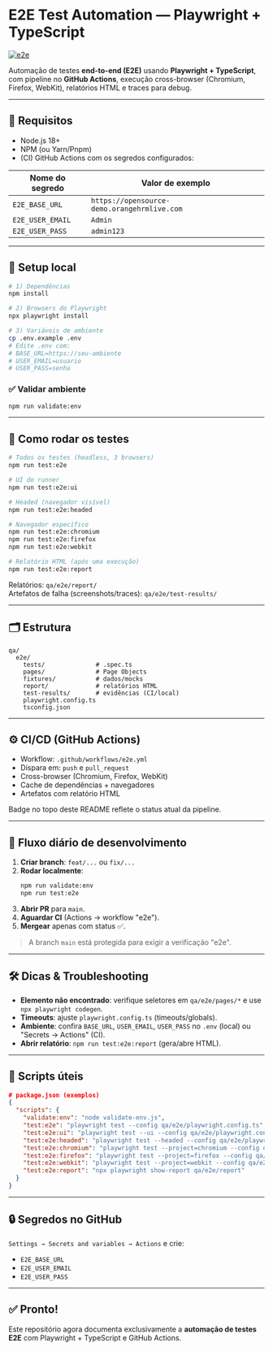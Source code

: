 # E2E Test Automation — Playwright + TypeScript

[![e2e](https://github.com/barbosaisabella101085-jpg/isinha-automacao/actions/workflows/e2e.yml/badge.svg)](../../actions/workflows/e2e.yml)

Automação de testes **end-to-end (E2E)** usando **Playwright + TypeScript**, com pipeline no **GitHub Actions**, execução cross-browser (Chromium, Firefox, WebKit), relatórios HTML e traces para debug.

---

## 🔧 Requisitos
- Node.js 18+  
- NPM (ou Yarn/Pnpm)  
- (CI) GitHub Actions com os segredos configurados:

| Nome do segredo | Valor de exemplo |
|---|---|
| `E2E_BASE_URL` | `https://opensource-demo.orangehrmlive.com` |
| `E2E_USER_EMAIL` | `Admin` |
| `E2E_USER_PASS` | `admin123` |

---

## 🚀 Setup local
```bash
# 1) Dependências
npm install

# 2) Browsers do Playwright
npx playwright install

# 3) Variáveis de ambiente
cp .env.example .env
# Edite .env com:
# BASE_URL=https://seu-ambiente
# USER_EMAIL=usuario
# USER_PASS=senha
```

### ✅ Validar ambiente
```bash
npm run validate:env
```

---

## 🧪 Como rodar os testes
```bash
# Todos os testes (headless, 3 browsers)
npm run test:e2e

# UI do runner
npm run test:e2e:ui

# Headed (navegador visível)
npm run test:e2e:headed

# Navegador específico
npm run test:e2e:chromium
npm run test:e2e:firefox
npm run test:e2e:webkit

# Relatório HTML (após uma execução)
npm run test:e2e:report
```

Relatórios: `qa/e2e/report/`  
Artefatos de falha (screenshots/traces): `qa/e2e/test-results/`

---

## 🗂️ Estrutura
```
qa/
  e2e/
    tests/              # .spec.ts
    pages/              # Page Objects
    fixtures/           # dados/mocks
    report/             # relatórios HTML
    test-results/       # evidências (CI/local)
    playwright.config.ts
    tsconfig.json
```

---

## ⚙️ CI/CD (GitHub Actions)
- Workflow: `.github/workflows/e2e.yml`
- Dispara em: `push` e `pull_request`
- Cross-browser (Chromium, Firefox, WebKit)
- Cache de dependências + navegadores
- Artefatos com relatório HTML

Badge no topo deste README reflete o status atual da pipeline.

---

## 🧭 Fluxo diário de desenvolvimento
1. **Criar branch**: `feat/...` ou `fix/...`  
2. **Rodar localmente**:
   ```bash
   npm run validate:env
   npm run test:e2e
   ```
3. **Abrir PR** para `main`.  
4. **Aguardar CI** (Actions → workflow "e2e").  
5. **Mergear** apenas com status ✅.

> A branch `main` está protegida para exigir a verificação "e2e".

---

## 🛠️ Dicas & Troubleshooting
- **Elemento não encontrado**: verifique seletores em `qa/e2e/pages/*` e use `npx playwright codegen`.
- **Timeouts**: ajuste `playwright.config.ts` (timeouts/globals).
- **Ambiente**: confira `BASE_URL`, `USER_EMAIL`, `USER_PASS` no `.env` (local) ou "Secrets → Actions" (CI).
- **Abrir relatório**: `npm run test:e2e:report` (gera/abre HTML).

---

## 📜 Scripts úteis
```json
# package.json (exemplos)
{
  "scripts": {
    "validate:env": "node validate-env.js",
    "test:e2e": "playwright test --config qa/e2e/playwright.config.ts",
    "test:e2e:ui": "playwright test --ui --config qa/e2e/playwright.config.ts",
    "test:e2e:headed": "playwright test --headed --config qa/e2e/playwright.config.ts",
    "test:e2e:chromium": "playwright test --project=chromium --config qa/e2e/playwright.config.ts",
    "test:e2e:firefox": "playwright test --project=firefox --config qa/e2e/playwright.config.ts",
    "test:e2e:webkit": "playwright test --project=webkit --config qa/e2e/playwright.config.ts",
    "test:e2e:report": "npx playwright show-report qa/e2e/report"
  }
}
```

---

## 🔒 Segredos no GitHub
`Settings → Secrets and variables → Actions` e crie:
- `E2E_BASE_URL`
- `E2E_USER_EMAIL`
- `E2E_USER_PASS`

---

## ✅ Pronto!
Este repositório agora documenta exclusivamente a **automação de testes E2E** com Playwright + TypeScript e GitHub Actions.
